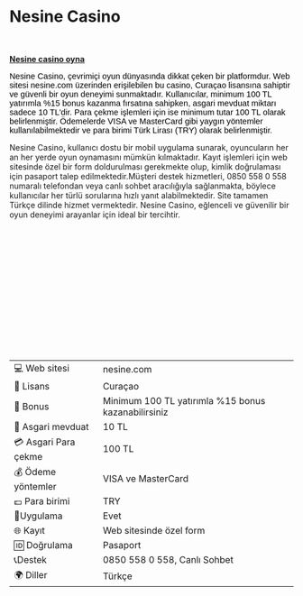 <h1 dir="ltr"><strong><strong>Nesine Casino</strong></strong></h1>

<p>&nbsp;</p>

<p dir="ltr"><strong><a href="https://depo.media/fSMBrv/?subId2=trgit" style="text-decoration: none;"><u>Nesine casino oyna </u></a></strong></p>

<p dir="ltr"><span style="background-color:transparent; color:#000000; font-family:Arial,sans-serif; font-size:11pt">Nesine Casino, &ccedil;evrimi&ccedil;i oyun d&uuml;nyasında dikkat &ccedil;eken bir platformdur. Web sitesi nesine.com &uuml;zerinden erişilebilen bu casino, Cura&ccedil;ao lisansına sahiptir ve g&uuml;venli bir oyun deneyimi sunmaktadır. </span><span style="background-color:transparent; color:#000000; font-family:Arial,sans-serif; font-size:11pt">Kullanıcılar, minimum 100 TL yatırımla %15 bonus kazanma fırsatına sahipken, asgari mevduat miktarı sadece 10 TL&#39;dir. Para &ccedil;ekme işlemleri i&ccedil;in ise minimum tutar 100 TL olarak belirlenmiştir. &Ouml;demelerde VISA ve MasterCard gibi yaygın y&ouml;ntemler kullanılabilmektedir ve para birimi T&uuml;rk Lirası (TRY) olarak belirlenmiştir.</span></p>

<p>Nesine Casino, kullanıcı dostu bir mobil uygulama sunarak, oyuncuların her an her yerde oyun oynamasını m&uuml;mk&uuml;n kılmaktadır. Kayıt işlemleri i&ccedil;in web sitesinde &ouml;zel bir form doldurulması gerekmekte olup, kimlik doğrulaması i&ccedil;in pasaport talep edilmektedir.M&uuml;şteri destek hizmetleri, 0850 558 0 558 numaralı telefondan veya canlı sohbet aracılığıyla sağlanmakta, b&ouml;ylece kullanıcılar her t&uuml;rl&uuml; sorularına hızlı yanıt alabilmektedir. Site tamamen T&uuml;rk&ccedil;e dilinde hizmet vermektedir. Nesine Casino, eğlenceli ve g&uuml;venilir bir oyun deneyimi arayanlar i&ccedil;in ideal bir tercihtir.</p>

<p>&nbsp;</p>

<p>&nbsp;</p>

<p>&nbsp;</p>

<p><br />
&nbsp;</p>

<p>&nbsp;</p>

<p>&nbsp;</p>

<p>&nbsp;</p>


|                      |                                                     |
|----------------------|-----------------------------------------------------|
| 💻 Web sitesi        | nesine.com                                          |
| 📄 Lisans            | Curaçao                                             |
| 🎁 Bonus             | Minimum 100 TL yatırımla %15 bonus kazanabilirsiniz |
| 🎰 Asgari mevduat    | 10 TL                                               |
| 💳 Asgari Para çekme | 100 TL                                              |
| 💰 Ödeme yöntemler   | VISA ve MasterCard                                  |
| 💷 Para birimi       | TRY                                                 |
| 📱Uygulama           | Evet                                                |
| 🌐 Kayıt             | Web sitesinde özel form                             |
| 🆔 Doğrulama         | Pasaport                                            |
| 📞Destek             | 0850 558 0 558, Canlı Sohbet                        |
| 🌍 Diller            | Türkçe                                              |

